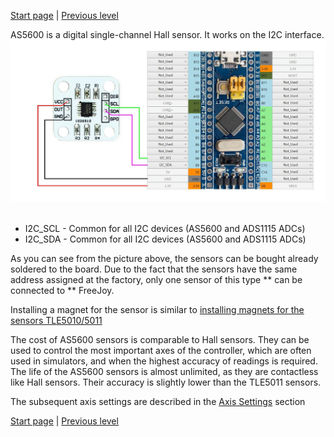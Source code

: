 


[Start page](../README.md) | [Previous level](Axes-connection.md)

AS5600 is a digital single-channel Hall sensor. It works on the I2C interface.
![](../images/A1.3.jpg)
 
* I2C_SCL - Common for all I2C devices (AS5600 and ADS1115 ADCs)
* I2C_SDA - Common for all I2C devices (AS5600 and ADS1115 ADCs)

As you can see from the picture above, the sensors can be bought already soldered to the board. Due to the fact that the sensors have the same address assigned at the factory, only one sensor of this type ** can be connected to ** FreeJoy.

Installing a magnet for the sensor is similar to [installing magnets for the sensors TLE5010/5011](TLE501x-connection.md)

The cost of AS5600 sensors is comparable to Hall sensors. They can be used to control the most important axes of the controller, which are often used in simulators, and when the highest accuracy of readings is required. The life of the AS5600 sensors is almost unlimited, as they are contactless like Hall sensors. Their accuracy is slightly lower than the TLE5011 sensors.

The subsequent axis settings are described in the [Axis Settings](Axis-configuration.md) section 



[Start page](../README.md) | [Previous level](Axes-connection.md)

